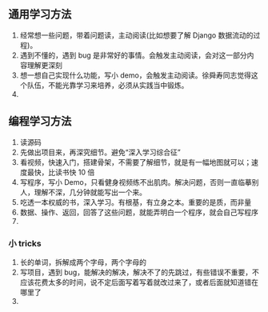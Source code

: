 

## 通用学习方法
1. 经常想一些问题，带着问题读，主动阅读(比如想要了解 Django 数据流动的过程)。
2. 遇到不懂的，遇到 bug 是非常好的事情。会触发主动阅读，会对这一部分内容理解更深刻
3. 想一想自己实现什么功能，写小 demo，会触发主动阅读。徐舜寿同志觉得这个队伍，不能光靠学习来培养，必须从实践当中锻炼。  
4. 


## 编程学习方法
1. 读源码
2. 先做出项目来，再深究细节。避免“深入学习综合征”
3. 看视频，快速入门，搭建骨架，不需要了解细节，就是有一幅地图就可以；速度最快，比读书快 10 倍
4. 写程序，写小 Demo，只看健身视频练不出肌肉。解决问题，否则一直临摹别人，理解不深，几分钟就能写出一个来。
5. 吃透一本权威的书，深入学习。有根基，有立身之本。重要的是质，而非量
6. 数据、操作、返回，回答了这些问题，就能弄明白一个程序，就会自己写程序
7. 


### 小 tricks
1. 长的单词，拆解成两个字母，两个字母的  
2. 写项目，遇到 bug，能解决的解决，解决不了的先跳过，有些错误不重要，不应该花费太多的时间，说不定后面写着写着就改过来了，或者后面就知道错在哪里了  
3. 



